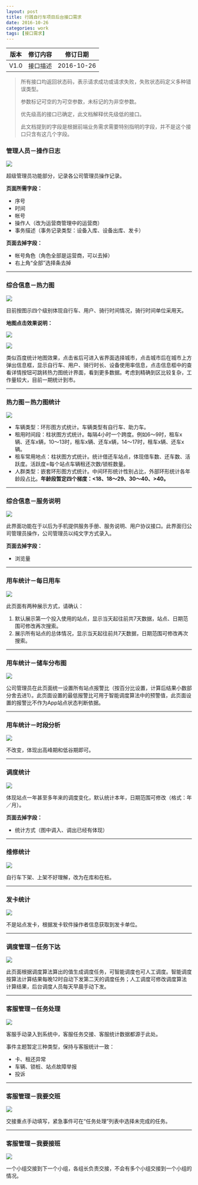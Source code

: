 ```yaml
---
layout: post
title: 行践自行车项目后台接口需求
date: 2016-10-26
categories: work
tags: [接口需求]
---
```


 版本  | 修订内容                  | 修订日期    |
------|--------------------------|------------|
 V1.0 | 接口描述 | 2016-10-26 |

>所有接口均返回状态码，表示请求成功或请求失败，失败状态码定义多种错误类型。
>
>参数标记可空的为可空参数，未标记的为非空参数。
>
>优先级高的接口已确定，此文档解释优先级低的接口。
>
>此文档提到的字段是根据前端业务需求需要特别指明的字段，并不是这个接口只含有这几个字段。

### 管理人员－操作日志

![](http://7xsv37.com1.z0.glb.clouddn.com/zixingche_houtai_caozuorizhi.png)

超级管理员功能部分，记录各公司管理员操作记录。

**页面所需字段：**

* 序号
* 时间
* 帐号
* 操作人（改为运营商管理中的运营商）
* 事务描述（事务记录类型：设备入库、设备出库、发卡）

**页面去掉字段：**

* 帐号角色（角色全部是运营商，可以去掉）
* 右上角“全部”选择条去掉

---

### 综合信息－热力图

![](http://7xsv37.com1.z0.glb.clouddn.com/zixingche_houtai_relitu.png)

目前按图示四个级别体现自行车、用户、骑行时间情况，骑行时间单位采用天。

**地图点击效果说明：**

![](http://7xsv37.com1.z0.glb.clouddn.com/zixingche_houtai_relitu2.jpg)

![](http://7xsv37.com1.z0.glb.clouddn.com/zixingche_houtai_relitu3.jpg)

类似百度统计地图效果，点击省后可进入省界面选择城市，点击城市后在城市上方弹出信息框，显示自行车、用户、骑行时长、设备使用率信息，点击信息框中的查看详情按钮可跳转热力图统计界面，看到更多数据。考虑到精确到区比较复杂，工作量较大，目前一期统计到市。

---

### 热力图－热力图统计

![](http://7xsv37.com1.z0.glb.clouddn.com/zixingche_houtai_relitutongji.png)

* 车辆类型：环形图方式统计。车辆类型有自行车、助力车。
* 租用时间段：柱状图方式统计。每隔4小时一个跨度。例如6～9时，租车x辆、还车x辆，10～13时，租车x辆、还车x辆，14～17时，租车x辆、还车x辆。
* 租车常用地点：柱状图方式统计。统计借还车站点，体现借车数、还车数、活跃度。活跃度=每个站点车辆租还次数/锁桩数量。
* 人群类型：嵌套环形图方式统计。中间环形统计性别占比，外部环形统计各年龄段占比。**年龄段暂定四个梯度：<18、18～29、30～40、>40。**

---

### 综合信息－服务说明

![](http://7xsv37.com1.z0.glb.clouddn.com/zixingche_houtai_fuwushuoming.png)

此界面功能在于以后为手机提供服务手册、服务说明、用户协议接口。此界面归公司管理员操作，公司管理员以纯文字方式录入。

**页面去掉字段：**

* 浏览量

---

### 用车统计－每日用车

![](http://7xsv37.com1.z0.glb.clouddn.com/zixingche_houtai_meiriyongche.png)

此页面有两种展示方式，请确认：

1. 默认展示第一个投入使用的站点，显示当天起往前共7天数据，站点、日期范围可修改再次搜索。
2. 展示所有站点的总体情况，显示当天起往前共7天数据，日期范围可修改再次搜索。

---

### 用车统计－储车分布图

![](http://7xsv37.com1.z0.glb.clouddn.com/zixingche_houtai_chefenbu.png)

公司管理员在此页面统一设置所有站点报警比（按百分比设置，计算后结果小数部分舍去进1）。此页面设置的最低报警比可用于智能调度算法中的预警值，此页面设置的报警比不作为App站点状态判断依据。

---

### 用车统计－时段分析

![](http://7xsv37.com1.z0.glb.clouddn.com/zixingche_houtai_shiduanfenxi.png)

不改变，体现出高峰期和低谷期即可。

---

### 调度统计

![](http://7xsv37.com1.z0.glb.clouddn.com/zixingche_houtai_diaodutongji.png)

体现站点一年甚至多年来的调度变化，默认统计本年，日期范围可修改（格式：年／月）。

**页面去掉字段：**

* 统计方式（图中调入、调出已经有体现）

---

### 维修统计

![](http://7xsv37.com1.z0.glb.clouddn.com/zixingche_houtai_weixiutongji.png)

自行车下架、上架不好理解，改为在库和在桩。

---

### 发卡统计

![](http://7xsv37.com1.z0.glb.clouddn.com/zixingche_houtai_fakatongji.png)

不是站点发卡，根据发卡软件操作者信息获取到发卡单位。

---

### 调度管理－任务下达

![](http://7xsv37.com1.z0.glb.clouddn.com/zixingche_houtai_diaoduxiada.png)

此页面根据调度算法算出的值生成调度任务，可智能调度也可人工调度。智能调度按算法计算结果每晚12时自动下发第二天的调度任务；人工调度可修改调度算法计算结果，后台调度人员每天早晨手动下发。

---

### 客服管理－任务处理

![](http://7xsv37.com1.z0.glb.clouddn.com/zixingche_houtai_kefurenwu.png)

客服手动录入到系统中，客服任务交接、客服统计数据都源于此处。

事件主题暂定三种类型，保持与客服统计一致：

* 卡、租还异常
* 车辆、锁桩、站点故障举报
* 投诉

---

### 客服管理－我要交班

![](http://7xsv37.com1.z0.glb.clouddn.com/zixingche_houtai_kefujiaoban.png)

交接重点手动填写，紧急事件可在“任务处理”列表中选择未完成的任务。

---

### 客服管理－我要接班

![](http://7xsv37.com1.z0.glb.clouddn.com/zixingche_houtai_kefujieban.png)

一个小组交接到下一个小组，各组长负责交接，不会有多个小组交接到一个小组的情况。